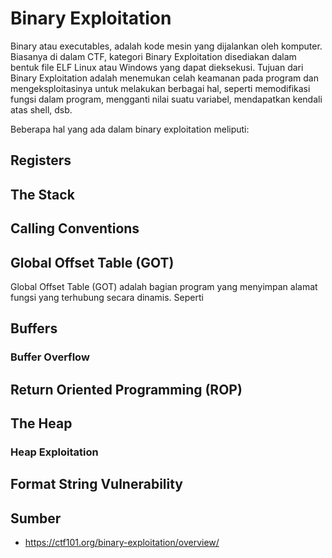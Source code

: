 # Binary Exploitation

Binary atau executables, adalah kode mesin yang dijalankan oleh komputer. Biasanya di dalam CTF, kategori Binary Exploitation disediakan dalam bentuk file ELF Linux atau Windows yang dapat dieksekusi. Tujuan dari Binary Exploitation adalah menemukan celah keamanan pada program dan mengeksploitasinya untuk melakukan berbagai hal, seperti memodifikasi fungsi dalam program, mengganti nilai suatu variabel, mendapatkan kendali atas shell, dsb.

Beberapa hal yang ada dalam binary exploitation meliputi:

## Registers
## The Stack
## Calling Conventions
## Global Offset Table (GOT)

Global Offset Table (GOT) adalah bagian program yang menyimpan alamat fungsi yang terhubung secara dinamis. Seperti

## Buffers
### Buffer Overflow
## Return Oriented Programming (ROP)
## The Heap
### Heap Exploitation
## Format String Vulnerability
## Sumber

- https://ctf101.org/binary-exploitation/overview/